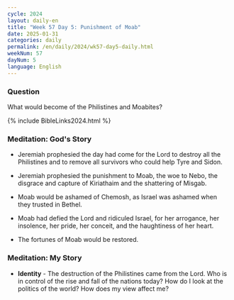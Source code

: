 ```yaml
---
cycle: 2024
layout: daily-en
title: "Week 57 Day 5: Punishment of Moab"
date: 2025-01-31
categories: daily
permalink: /en/daily/2024/wk57-day5-daily.html
weekNum: 57
dayNum: 5
language: English
---
```


### Question     
What would become of the Philistines and Moabites?
  
{% include BibleLinks2024.html %}

### Meditation: God's Story   
+ Jeremiah prophesied the day had come for the Lord to destroy all the Philistines and to remove all survivors who could help Tyre and Sidon. 

+ Jeremiah prophesied the punishment to Moab, the woe to Nebo, the disgrace and capture of Kiriathaim and the shattering of Misgab. 

+ Moab would be ashamed of Chemosh, as Israel was ashamed when they trusted in Bethel. 

+ Moab had defied the Lord and ridiculed Israel, for her arrogance, her insolence, her pride, her conceit, and the haughtiness of her heart. 

+ The fortunes of Moab would be restored. 

### Meditation: My Story   
+ **Identity** - The destruction of the Philistines came from the Lord. Who is in control of the rise and fall of the nations today? How do I look at the politics of the world? How does my view affect me? 
